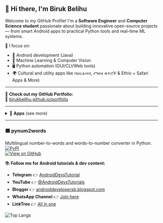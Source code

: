 ## 👋 Hi there, I'm Biruk Belihu

Welcome to my GitHub Profile! I'm a **Software Engineer** and **Computer Science student** passionate about building innovative open-source projects — from smart Android apps to practical Python tools and real-time ML systems.

🎯 I focus on:
- 📱 Android development (Java)
- 🧠 Machine Learning & Computer Vision
- 🖥️ Python automation (GUI/CLI/Web tools)
- 🌍 Cultural and utility apps like ባህረሐሳብ, የግዕዝ ቁጥሮች & Ethio + Safari Apps & More)

---

📌 **Check out my GitHub Portfolio:**  
🔗 [birukbelihu.github.io/portfolio](https://birukbelihu.github.io/portfolio/)

---

<details>
<summary>📂 <strong>Apps</strong> (see more)</summary>

### 🔶 ባሕረሐሳብ 
A modern Ethiopian calendar that shows **Ethiopian Orthodox Tewahido Church** holidays, fasting periods, and church events based on traditional Bahere Hasab calculations.

<a href='https://com-bibelapps-baherehasab.en.uptodown.com/android' title='Download ባህረሐሳብ' >
                <img src='https://stc.utdstc.com/img/mediakit/download-gio-big-b.png' alt='Download ባህረሐሳብ'>
                </a>

### 🔢 Geez Numbers App  
Easily convert between **Geez (ግዕዝ)** and Arabic numerals. This app is great for students, educators, and anyone learning or working with Ethiopia’s traditional numbering system.

<a href='https://com-bibelapps-geeznumbers.en.uptodown.com/android' title='Download Geez Numbers'>
  <img src='https://stc.utdstc.com/img/mediakit/download-gio-big-b.png' alt='Download Geez Numbers' width='200'>
</a>

---

### 📱 Ethio+ Safari App  
A lightweight, fast, and user-friendly **Ethio Telecom** & **Safaricom** USSD Services ciient for Ethiopian users. It simplifies common Ethio Telecom & Safaricom USSD services like balance check, airtime transfer, package subscriptions, and more — all in one place.

<a href='https://ethio-plus-safari.en.uptodown.com/android' title='Download Ethio+ Safari'>
  <img src='https://stc.utdstc.com/img/mediakit/download-gio-big-b.png' alt='Download Ethio+ Safari' width='200'>
</a>
</details>

---

### 🟩 pynum2words  
Multilingual number-to-words and words-to-number converter in Python.  
[![PyPI](https://img.shields.io/pypi/v/pynum2words?color=brightgreen&logo=pypi)](https://pypi.org/project/pynum2words)  
[![View on GitHub](https://img.shields.io/badge/Repo-Link-blue?logo=github)](https://github.com/birukbelihu/pynum2words)

📚 **Follow me for Android tutorials & dev content:**
- **Telegram** 👉 [AndroidDevsTutorial](https://t.me/androiddevstutorial)
- **YouTube** 👉 [@AndroidDevsTutorials](https://youtube.com/@AndroidDevsTutorials)
- **Blogger** 👉 [androiddevelopersb.blogspot.com](https://androiddevelopersb.blogspot.com)
- **WhatsApp Channel** 👉 [Join here](https://whatsapp.com/channel/0029VaXEKtjJ3jv1OrvgOA3K)
- **LinkTree** 👉 [All in one](https://linktr.ee/androiddeveloperspage)

![Top Langs](https://github-readme-stats.vercel.app/api/top-langs/?username=birukbelihu&layout=compact&langs_count=8&hide=html)